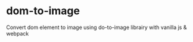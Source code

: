 # dom-to-image
Convert dom element to image using do-to-image librairy with vanilla js &amp; webpack
